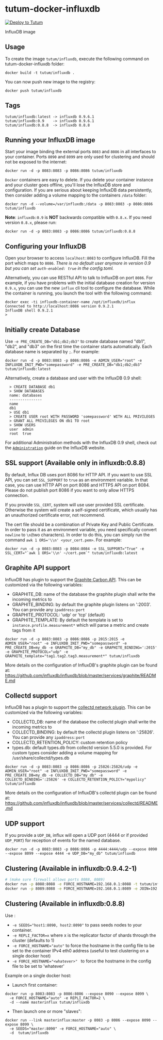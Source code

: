 tutum-docker-influxdb
=====================

[![Deploy to Tutum](https://s.tutum.co/deploy-to-tutum.svg)](https://dashboard.tutum.co/stack/deploy/)

InfluxDB image


Usage
-----

To create the image `tutum/influxdb`, execute the following command on tutum-docker-influxdb folder:

    docker build -t tutum/influxdb .

You can now push new image to the registry:

    docker push tutum/influxdb

Tags
----

    tutum/influxdb:latest -> influxdb 0.9.6.1
    tutum/influxdb:0.9    -> influxdb 0.9.6.1
    tutum/influxdb:0.8.8  -> influxdb 0.8.8

Running your InfluxDB image
---------------------------

Start your image binding the external ports `8083` and `8086` in all interfaces to your container. Ports `8090` and `8099` are only used for clustering and should not be exposed to the internet:

    docker run -d -p 8083:8083 -p 8086:8086 tutum/influxdb

`Docker` containers are easy to delete. If you delete your container instance and your cluster goes offline, you'll lose the InfluxDB store and configuration. If you are serious about keeping InfluxDB data persistently, then consider adding a volume mapping to the containers `/data` folder:

    docker run -d --volume=/var/influxdb:/data -p 8083:8083 -p 8086:8086 tutum/influxdb

**Note**: `influxdb:0.9` is **NOT** backwards compatible with `0.8.x`. If you need version `0.8.x`, please run:

    docker run -d -p 8083:8083 -p 8086:8086 tutum/influxdb:0.8.8

Configuring your InfluxDB
-------------------------
Open your browser to access `localhost:8083` to configure InfluxDB. Fill the port which maps to `8086`. *There is no default user anymore in version 0.9 but you can set `auth-enabled: true` in the config.toml.*

Alternatively, you can use RESTful API to talk to InfluxDB on port `8086`. For example, if you have problems with the initial database creation for version `0.9.x`, you can use the new `influx` cli tool to configure the database. While the container is running, you launch the tool with the following command:

  ```
  docker exec -ti influxdb-container-name /opt/influxdb/influx
  Connected to http://localhost:8086 version 0.9.2.1
  InfluxDB shell 0.9.2.1
  >
  ```

Initially create Database
-------------------------
Use `-e PRE_CREATE_DB="db1;db2;db3"` to create database named "db1", "db2", and "db3" on the first time the container starts automatically. Each database name is separated by `;`. For example:

```docker run -d -p 8083:8083 -p 8086:8086 -e ADMIN_USER="root" -e INFLUXDB_INIT_PWD="somepassword" -e PRE_CREATE_DB="db1;db2;db3" tutum/influxdb:latest```

Alternatively, create a database and user with the InfluxDB 0.9 shell:

```
  > CREATE DATABASE db1
  > SHOW DATABASES
  name: databases
  ---------------
  name
  db1
  > USE db1
  > CREATE USER root WITH PASSWORD 'somepassword' WITH ALL PRIVILEGES
  > GRANT ALL PRIVILEGES ON db1 TO root
  > SHOW USERS
  user  admin
  root  true
```
For additional Administration methods with the InfluxDB 0.9 shell, check out the [`Administration`](https://influxdb.com/docs/v0.9/administration/administration.html) guide on the InfluxDB website.


SSL support (Available only in influxdb:0.8.8)
---------------------------------------------
By default, Influx DB uses port 8086 for HTTP API. If you want to use SSL API, you can set `SSL_SUPPORT` to `true`  as an environment variable. In that case, you can use HTTP API on port 8086 and HTTPS API on port 8084. Please do not publish port 8086 if you want to only allow HTTPS connection.

If you provide `SSL_CERT`, system will use user provided SSL certificate. Otherwise the system will create a self-signed certificate, which usually has an unauthorized certificate error, not recommend.

The cert file should be a combination of Private Key and Public Certificate. In order to pass it as an environment variable, you need specifically convert `newline` to `\n`(two characters). In order to do this, you can simply run the command `awk 1 ORS='\\n' <your_cert.pem>`. For example:

```docker run -d -p 8083:8083 -p 8084:8084 -e SSL_SUPPORT="True" -e SSL_CERT="`awk 1 ORS='\\n' ~/cert.pem`" tutum/influxdb:latest```


Graphite API support
----------------------------------------
InfluxDB has plugin to support the [Graphite Carbon API](http://graphite.readthedocs.org/en/1.0/feeding-carbon.html). This can be customized via the following variables:

- GRAPHITE_DB: name of the database the graphite plugin shall write the incoming metrics to
- GRAPHITE_BINDING: by default the graphite plugin listens on ':2003'. You can provide any `ipaddress:port`
- GRAPHITE_PROTOCOL: 'udp' or 'tcp' (default)
- GRAPHITE_TEMPLATE: By default the template is set to `instance.profile.measurement*` which will parse a metric and create tags from it

```docker run -d -p 8083:8083 -p 8086:8086 -p 2015:2015 -e ADMIN_USER="root" -e INFLUXDB_INIT_PWD="somepassword" -e PRE_CREATE_DB=my_db -e GRAPHITE_DB="my_db" -e GRAPHITE_BINDING=':2015' -e GRAPHITE_PROTOCOL="udp" -e GRAPHITE_template="tag1.tag2.tag3.measurement*" tutum/influxdb```

More details on the configuration of InfluxDB's graphite plugin can be found at: https://github.com/influxdb/influxdb/blob/master/services/graphite/README.md


Collectd support
----------------------------------------
InfluxDB has a plugin to support the [collectd network plugin](https://collectd.org/wiki/index.php/Plugin:Network). This can be customized via the following variables:

- COLLECTD_DB: name of the database the collectd plugin shall write the incoming metrics to
- COLLECTD_BINDING: by default the collectd plugin listens on ':25826'. You can provide any `ipaddress:port`
- COLLECTD_RETENTION_POLICY: custom retention policy
- types.db: default types.db from collectd version 5.5.0 is provided. For custom types consider adding a volume mapping for /usr/share/collectd/types.db

```docker run -d -p 8083:8083 -p 8086:8086 -p 25826:25826/udp -e ADMIN_USER="root" -e INFLUXDB_INIT_PWD="somepassword" -e PRE_CREATE_DB=my_db -e COLLECTD_DB="my_db" -e COLLECTD_BINDING=':25826' -e COLLECTD_RETENTION_POLICY="mypolicy" tutum/influxdb```

More details on the configuration of InfluxDB's collectd plugin can be found at: https://github.com/influxdb/influxdb/blob/master/services/collectd/README.md


UDP support
----------------------------------------
If you provide a `UDP_DB`, influx will open a UDP port (4444 or if provided `UDP_PORT`) for reception of events for the named database.

```docker run -d -p 8083:8083 -p 8086:8086 -p 4444:4444/udp --expose 8090 --expose 8099 --expose 4444 -e UDP_DB="my_db" tutum/influxdb```

Clustering (Available in influxdb:0.9.4.2-1)
----------------------------------------

```bash
# (make sure firewall allows ports 8088, 8089)
docker run -p 8088:8088 -e FORCE_HOSTNAME=192.168.0.1:8088 -t tutum/influxdb
docker run -p 8089:8088 -e FORCE_HOSTNAME=192.168.0.1:8089 -e JOIN=192.168.0.1:8088 -t tutum/influxdb
```


Clustering (Available in influxdb:0.8.8)
----------------------------------------
Use :

* `-e SEEDS="host1:8090, host2:8090"` to pass seeds nodes to your container.
* `-e REPLI_FACTOR=x` where x is the replicator factor of shards through the cluster (defaults to 1)
* `-e FORCE_HOSTNAME="auto"` to force the hostname in the config file to be set to the container IPv4 eth0 address (useful to test clustering on a single docker host)
* `-e FORCE_HOSTNAME="<whatever>" ` to force the hostname in the config file to be set to 'whatever'

Example on a single docker host:

* Launch first container:
```
docker run -p 8083:8083 -p 8086:8086 --expose 8090 --expose 8099 \
  -e FORCE_HOSTNAME="auto" -e REPLI_FACTOR=2 \
  -d --name masterinflux tutum/influxdb
```
* Then launch one or more "slaves":
```
docker run --link masterinflux:master -p 8083 -p 8086 --expose 8090 --expose 8099 \
  -e SEEDS="master:8090" -e FORCE_HOSTNAME="auto" \
  -d  tutum/influxdb
```
